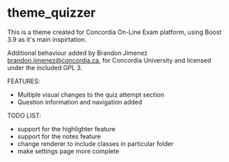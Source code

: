 theme_quizzer
=================

This is a theme created for Concordia On-Line Exam platform, using Boost 3.9
as it's main inspirtation.

Additional behaviour added by Brandon Jimenez brandon.jimenez@concordia.ca, 
for Concordia University and licensed under the included GPL 3.

FEATURES:
- Multiple visual changes to the quiz attempt section
- Question information and navigation added

TODO LIST:
- support for the highlighter feature
- support for the notes feature
- change renderer to include classes in particular folder
- make settings page more complete